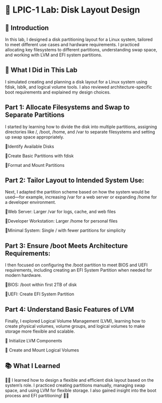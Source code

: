 # 💽 LPIC-1 Lab: Disk Layout Design

## 📝 Introduction
In this lab, I designed a disk partitioning layout for a Linux system, tailored to meet different use cases and hardware requirements. I practiced allocating key filesystems to different partitions, understanding swap space, and working with LVM and EFI system partitions.

## 🚀 What I Did in This Lab
I simulated creating and planning a disk layout for a Linux system using fdisk, lsblk, and logical volume tools. I also reviewed architecture-specific boot requirements and explained my design choices.

## Part 1: Allocate Filesystems and Swap to Separate Partitions

I started by learning how to divide the disk into multiple partitions, assigning directories like /, /boot, /home, and /var to separate filesystems and setting up swap space appropriately.

🔹Identify Available Disks

🔹Create Basic Partitions with fdisk

🔹Format and Mount Partitions

## Part 2: Tailor Layout to Intended System Use: 

Next, I adapted the partition scheme based on how the system would be used—for example, increasing /var for a web server or expanding /home for a developer environment.

🔹Web Server: Larger /var for logs, cache, and web files

🔹Developer Workstation: Larger /home for personal files

🔹Minimal System: Single / with fewer partitions for simplicity

## Part 3: Ensure /boot Meets Architecture Requirements: 

I then focused on configuring the /boot partition to meet BIOS and UEFI requirements, including creating an EFI System Partition when needed for modern hardware.

🔹BIOS: /boot within first 2TB of disk

🔹UEFI: Create EFI System Partition

## Part 4: Understand Basic Features of LVM 

Finally, I explored Logical Volume Management (LVM), learning how to create physical volumes, volume groups, and logical volumes to make storage more flexible and scalable.

🔹 Initialize LVM Components

🔹 Create and Mount Logical Volumes

## 📚 What I Learned
👨‍💻 I learned how to design a flexible and efficient disk layout based on the system’s role. I practiced creating partitions manually, managing swap space, and using LVM for flexible storage. I also gained insight into the boot process and EFI partitioning! 🧰🐧

